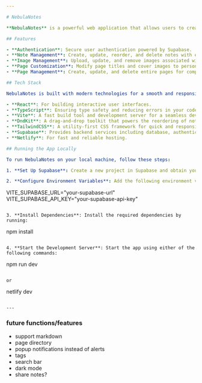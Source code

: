 ```yaml
---

# NebulaNotes

**NebulaNotes** is a powerful web application that allows users to create, manage, and organize notes in a flexible tree structure. Designed as a Notion-like tool, NebulaNotes offers a rich set of features for both individual and collaborative productivity.

## Features

- **Authentication**: Secure user authentication powered by Supabase.
- **Note Management**: Create, update, reorder, and delete notes with ease.
- **Image Management**: Upload, update, and remove images associated with your notes.
- **Page Customization**: Modify page titles and cover images to personalize your workspace.
- **Page Management**: Create, update, and delete entire pages for comprehensive content organization.

## Tech Stack

NebulaNotes is built with modern technologies for a smooth and responsive user experience:

- **React**: For building interactive user interfaces.
- **TypeScript**: Ensuring type safety and reducing errors in your code.
- **Vite**: A fast build tool and development server for a seamless development experience.
- **DndKit**: A drag-and-drop toolkit that powers the reordering of notes.
- **TailwindCSS**: A utility-first CSS framework for quick and responsive design.
- **Supabase**: Provides backend services including database, authentication, and storage.
- **Netlify**: For fast and reliable hosting.

## Running the App Locally

To run NebulaNotes on your local machine, follow these steps:

1. **Set Up Supabase**: Create a new project in Supabase and obtain your project URL and API key.

2. **Configure Environment Variables**: Add the following environment variables to your `.env` file:

   ```
   VITE_SUPABASE_URL="your-supabase-url"
   VITE_SUPABASE_API_KEY="your-supabase-api-key"
   ```

3. **Install Dependencies**: Install the required dependencies by running:

   ```
   npm install
   ```

4. **Start the Development Server**: Start the app using either of the following commands:

   ```
   npm run dev
   ```

   or

   ```
   netlify dev
   ```

---
```


### future functions/features

- support markdown
- page directory
- popup notifications instead of alerts
- tags
- search bar
- dark mode
- share notes?
